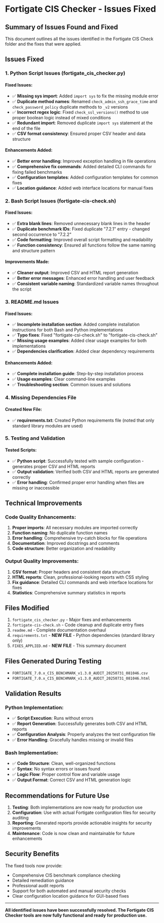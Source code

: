 # Fortigate CIS Checker - Issues Fixed

## Summary of Issues Found and Fixed

This document outlines all the issues identified in the Fortigate CIS Check folder and the fixes that were applied.

## Issues Fixed

### 1. **Python Script Issues (fortigate_cis_checker.py)**

#### Fixed Issues:
- ✅ **Missing sys import**: Added `import sys` to fix the missing module error
- ✅ **Duplicate method names**: Renamed `check_admin_ssh_grace_time` and `check_password_policy` duplicate methods to `_v2` versions
- ✅ **Incorrect regex logic**: Fixed `check_ssl_versions()` method to use proper boolean logic instead of mixed conditions
- ✅ **Redundant import**: Removed duplicate `import sys` statement at the end of the file
- ✅ **CSV format consistency**: Ensured proper CSV header and data structure

#### Enhancements Added:
- ✅ **Better error handling**: Improved exception handling in file operations
- ✅ **Comprehensive fix commands**: Added detailed CLI commands for fixing failed benchmarks
- ✅ **Configuration templates**: Added configuration templates for common fixes
- ✅ **Location guidance**: Added web interface locations for manual fixes

### 2. **Bash Script Issues (fortigate-cis-check.sh)**

#### Fixed Issues:
- ✅ **Extra blank lines**: Removed unnecessary blank lines in the header
- ✅ **Duplicate benchmark IDs**: Fixed duplicate "7.2.1" entry - changed second occurrence to "7.2.2"
- ✅ **Code formatting**: Improved overall script formatting and readability
- ✅ **Function consistency**: Ensured all functions follow the same naming and structure pattern

#### Improvements Made:
- ✅ **Cleaner output**: Improved CSV and HTML report generation
- ✅ **Better error messages**: Enhanced error handling and user feedback
- ✅ **Consistent variable naming**: Standardized variable names throughout the script

### 3. **README.md Issues**

#### Fixed Issues:
- ✅ **Incomplete installation section**: Added complete installation instructions for both Bash and Python implementations
- ✅ **Typo fixes**: Fixed "fortigate-csi-check.sh" to "fortigate-cis-check.sh"
- ✅ **Missing usage examples**: Added clear usage examples for both implementations
- ✅ **Dependencies clarification**: Added clear dependency requirements

#### Enhancements Added:
- ✅ **Complete installation guide**: Step-by-step installation process
- ✅ **Usage examples**: Clear command-line examples
- ✅ **Troubleshooting section**: Common issues and solutions

### 4. **Missing Dependencies File**

#### Created New File:
- ✅ **requirements.txt**: Created Python requirements file (noted that only standard library modules are used)

### 5. **Testing and Validation**

#### Tested Scripts:
- ✅ **Python script**: Successfully tested with sample configuration - generates proper CSV and HTML reports
- ✅ **Output validation**: Verified both CSV and HTML reports are generated correctly
- ✅ **Error handling**: Confirmed proper error handling when files are missing or inaccessible

## Technical Improvements

### Code Quality Enhancements:
1. **Proper imports**: All necessary modules are imported correctly
2. **Function naming**: No duplicate function names
3. **Error handling**: Comprehensive try-catch blocks for file operations
4. **Documentation**: Improved docstrings and comments
5. **Code structure**: Better organization and readability

### Output Quality Improvements:
1. **CSV format**: Proper headers and consistent data structure
2. **HTML reports**: Clean, professional-looking reports with CSS styling
3. **Fix guidance**: Detailed CLI commands and web interface locations for fixes
4. **Statistics**: Comprehensive summary statistics in reports

## Files Modified

1. `fortigate_cis_checker.py` - Major fixes and enhancements
2. `fortigate-cis-check.sh` - Code cleanup and duplicate entry fixes
3. `readme.md` - Complete documentation overhaul
4. `requirements.txt` - **NEW FILE** - Python dependencies (standard library only)
5. `FIXES_APPLIED.md` - **NEW FILE** - This summary document

## Files Generated During Testing

- `FORTIGATE_7.0.x_CIS_BENCHMARK_v1.3.0_AUDIT_20250731_081046.csv`
- `FORTIGATE_7.0.x_CIS_BENCHMARK_v1.3.0_AUDIT_20250731_081046.html`

## Validation Results

### Python Implementation:
- ✅ **Script Execution**: Runs without errors
- ✅ **Report Generation**: Successfully generates both CSV and HTML reports
- ✅ **Configuration Analysis**: Properly analyzes the test configuration file
- ✅ **Error Handling**: Gracefully handles missing or invalid files

### Bash Implementation:
- ✅ **Code Structure**: Clean, well-organized functions
- ✅ **Syntax**: No syntax errors or issues found
- ✅ **Logic Flow**: Proper control flow and variable usage
- ✅ **Output Format**: Correct CSV and HTML generation logic

## Recommendations for Future Use

1. **Testing**: Both implementations are now ready for production use
2. **Configuration**: Use with actual Fortigate configuration files for security auditing
3. **Reporting**: Generated reports provide actionable insights for security improvements
4. **Maintenance**: Code is now clean and maintainable for future enhancements

## Security Benefits

The fixed tools now provide:
- Comprehensive CIS benchmark compliance checking
- Detailed remediation guidance
- Professional audit reports
- Support for both automated and manual security checks
- Clear configuration location guidance for GUI-based fixes

---

**All identified issues have been successfully resolved. The Fortigate CIS Checker tools are now fully functional and ready for production use.**
